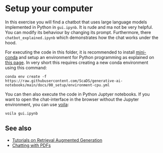 # Setup your computer

In this exercise you will find a chatbot that uses large language models implemented in Python in `gui.ipynb`. It is rude and ma not be very helpful. You can modify its behaviour by changing its prompt. Furthermore, there `chatbot_explained.ipynb` which demonstrates how the chat works under the hood. 

For executing the code in this folder, it is recommended to install [mini-conda](https://docs.anaconda.com/miniconda/) and setup an environment for Python programming as explained on [this page](https://scads.github.io/generative-ai-notebooks/00_setup/readme.html). In very short this requires creating a new conda environment using this command:

```
conda env create -f https://raw.githubusercontent.com/ScaDS/generative-ai-notebooks/main/docs/00_setup/environment-cpu.yml
```

You can then also execute the code in Python Juptyer notebooks. If you want to open the chat-interface in the browser without the Jupyter environment, you can use [voila](https://github.com/voila-dashboards/voila):

```
voila gui.ipynb
```

## See also

* [Tutorials on Retrieval Augmented Generation](https://scads.github.io/generative-ai-notebooks/60_rag/readme.html)
* [Chatting with PDFs](https://scads.github.io/generative-ai-notebooks/63_chat_with_docs/readme.html)
